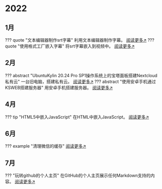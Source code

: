 # 2022

## 1月
??? quote "文本编辑器制作srt字幕"
    利用文本编辑器制作字幕。
    [阅读更多↗](./1.md)
??? quote  "使用格式工厂嵌入字幕"
    将srt字幕嵌入到视频中。
    [阅读更多↗](./2.md)
## 2月
??? abstract "UbuntuKylin 20.24 Pro SP1操作系统上的宝塔面板搭建Nextcloud私有云"
    一台旧电脑，搭建私有云。
    [阅读更多↗](./3.md)
??? abstract "使用安卓手机通过KSWEB搭建服务器"
    用安卓手机搭建服务器。
    [阅读更多↗](./4.md)
## 4月
??? tip "HTML5中嵌入JavaScript"
    在HTML中嵌入JavaScript。
    [阅读更多↗](./5.md)
## 6月
??? example "清理微信的缓存"
    [阅读更多↗](./6.md)
## 7月
??? "玩转github的个人主页"
    在GitHub的个人主页展示任何Markdown支持的内容。
    [阅读更多↗](./7.md)
